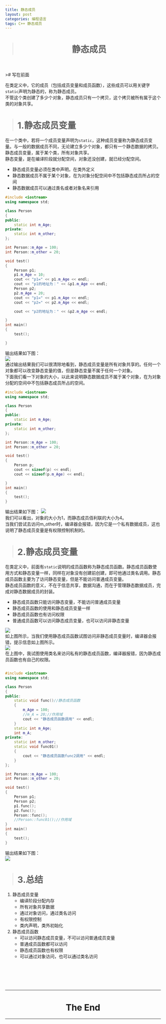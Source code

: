 ```yaml
---
title: 静态成员
layout: post
categories: 编程语言
tags: C++ 静态成员
---
```

># <center>静态成员<center/>  

<br/>
<br/>
># 写在前面

在类定义中，它的成员（包括成员变量和成员函数），这些成员可以用关键字`static`声明为静态的，称为静态成员。  
不管这个类创建了多少个对象，静态成员只有一个拷贝，这个拷贝被所有属于这个类的对象共享。  

># 1.静态成员变量  


在一个类中，若将一个成员变量声明为`static`，这种成员变量称为静态成员变量。与一般的数据成员不同，无论建立多少个对象，都只有一个静态数据的拷贝。静态成员变量，属于某个类，所有对象共享。  
静态变量，是在编译阶段就分配空间，对象还没创建，就已经分配空间。  
- 静态成员变量必须在类中声明，在类外定义
- 静态数据成员不属于某个对象，在为对象分配空间中不包括静态成员所占的空间  
- 静态数据成员可以通过类名或者对象名来引用

```c++
#include <iostream>
using namespace std;

class Person
{
public:
	static int m_Age;
private:
	static int m_other;
};

int Person::m_Age = 100;
int Person::m_other = 20;

void test()
{
	Person p1;
	p1.m_Age = 10;
	cout << "p1=" << p1.m_Age << endl;
	cout << "p1的地址为：" << &p1.m_Age << endl;
	Person p2;
	p2.m_Age = 20;
	cout << "p1=" << p1.m_Age << endl;
	cout << "p2=" << p2.m_Age << endl;

	cout << "p2的地址为：" << &p2.m_Age << endl;

}
int main()
{
	test();

}

```
输出结果如下图：   
![](https://i.imgur.com/0bA1W2G.png)  
通过输出结果我们可以很清除地看到，静态成员变量是所有对象共享的。任何一个对象都可以改变静态变量的值，但是静态变量不属于任何一个对象。  
下面我们看一下对象的大小，以此来说明静态数据成员不属于某个对象，在为对象分配的空间中不包括静态成员所占的空间。  
```c++
#include <iostream>
using namespace std;

class Person
{
public:
	static int m_Age;
private:
	static int m_other;
};

int Person::m_Age = 100;
int Person::m_other = 20;

void test()
{
	Person p;
	cout << sizeof(p) << endl;
	cout << sizeof(p.m_Age) << endl;

}
int main()
{
	test();
}
```
输出结果如下图：
![](https://i.imgur.com/3AEOJuk.png)  
我们可以看出，对象的大小为1，而静态成员佰利联的大小为4。  
当我们尝试去访问m_other时，编译器会报错，因为它是一个私有数据成员，这也说明了静态成员变量是有权限控制机制的。  



># 2.静态成员变量  


在类定义中，前面有`static`说明的成员函数称为静态成员函数。静态成员函数使用方式和静态变量一样，同样在对象没有创建前创建，即可他通过类名调用。静态成员函数主要为了访问静态变量，但是不能访问普通成员变量。  
静态成员函数的意义，不在于信息共享，数据沟通，而在于管理静态数据成员，完成对静态数据成员的封装。  
- 静态成员函数只能访问静态变量，不能访问普通成员变量
- 静态成员函数的使用和静态成员变量一样
- 静态成员函数也有访问权限
- 普通成员函数可以访问静态成员变量，也可以访问非静态变量

![](https://i.imgur.com/a7XcCCs.png)  
如上图所示，当我们使用静态成员函数试图访问非静态成员变量时，编译器会报错，提示信息如上图所示。  
![](https://i.imgur.com/jdx1QUC.png)  
在上图中，我试图使用类名来访问私有的静态成员函数，编译器报错，因为静态成员函数也有自己的权限。  
```c++

#include <iostream>
using namespace std;

class Person
{
public:
	static void func()//静态成员函数
	{
		m_Age = 100;
		//m_A = 20;//作用域
		cout << "静态成员函数调用" << endl;
	}
	static int m_Age;
	int m_A;
private:
	static int m_other;
	static void func01()
	{
		cout << "静态成员函数func2调用" << endl;
	}
};

int Person::m_Age = 100;
int Person::m_other = 20;

void test()
{
	Person p1;
	Person p2;
	p1.func();
	p2.func();
	Person::func();
	//Person::func01();//作用域
}
int main()
{
	test();
}
````
输出结果如下图：  
![](https://i.imgur.com/KrYrT4D.png)  

># 3.总结  


1. 静态成员变量  
	- 编译阶段分配内存
	- 所有对象共享数据
	- 通过对象访问，通过类名访问
	- 有权限控制
	- 类内声明，类外初始化
2. 静态成员函数
	- 可以访问静态成员变量，不可以访问普通成员变量
	- 普通成员函数都可以访问
	- 静态成员函数也有权限
	- 可以通过对象访问，也可以通过类名访问  
<br/><br/><br/><br/><br/>

-------------------------------------
# <center>The End<center/>  
-------------------------------------